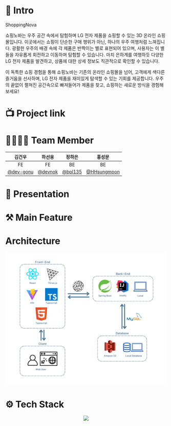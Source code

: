 # 🔎 Intro

ShoppingNova

쇼핑노바는 우주 공간 속에서 탐험하며 LG 전자 제품을 쇼핑할 수 있는 3D 온라인 쇼핑몰입니다. 이곳에서는 쇼핑이 단순한 구매 행위가 아닌, 하나의 우주 여행처럼 느껴집니다. 광활한 우주의 배경 속에 각 제품은 반짝이는 별로 표현되어 있으며, 사용자는 이 별들을 자유롭게 회전하고 이동하며 탐험할 수 있습니다. 마치 은하계를 여행하듯 다양한 LG 전자 제품을 발견하고, 상품에 대한 상세 정보도 직관적으로 확인할 수 있습니다.

이 독특한 쇼핑 경험을 통해 쇼핑노바는 기존의 온라인 쇼핑몰을 넘어, 고객에게 색다른 즐거움을 선사하며, LG 전자 제품을 재미있게 탐색할 수 있는 기회를 제공합니다. 우주의 끝없이 펼쳐진 공간속으로 빠져들어가 제품을 찾고, 쇼핑하는 새로운 방식을 경험해 보세요!

# 📺 Project link

# 👨‍👩‍👧‍👦 Team Member
|       김건우       |       하선웅       |       정하은       |       홍성문       |
| :--------------: | :--------------: | :--------------: | :--------------: |
|        FE         |        FE         |        BE       |        BE         |
| [@dev-gonu](https://github.com/dev-gonu)|[@devnok](https://github.com/devnok) |[@bpl135](https://github.com/bpl135)|[@HHsungmoon](https://github.com/HHsungmoon)|

# 🎤 Presentation


# ⚒️ Main Feature

# Architecture
![img](./images/architecture.png)
# ⚙️ Tech Stack
<p align="center"> 
    <a href="https://skillicons.dev">
        <img src="https://skillicons.dev/icons?i=github,figma,java,spring,aws,typescript,react,threejs&perline=4" />
    </a>
</p>
<!-- <img src="https://img.shields.io/badge/java-007396?style=for-the-badge&logo=java&logoColor=white">
<img src="https://img.shields.io/badge/springboot-6DB33F?style=for-the-badge&logo=springboot&logoColor=white">
<img src="https://img.shields.io/badge/react-61DAFB?style=for-the-badge&logo=react&logoColor=black"> -->

